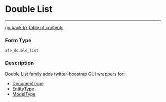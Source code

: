 # Double List
---------------------------------------

[go back to Table of contents][back-to-index]

[back-to-index]: https://github.com/avocode/FormExtensions/blob/master/Resources/doc/documentation.md

[symfony-documenttype]: http://github.com/doctrine/DoctrineMongoDBBundle/blob/master/Form/Type/DocumentType.php
[symfony-entitytype]: http://symfony.com/doc/current/reference/forms/types/entity.html
[symfony-modeltype]: https://github.com/symfony/symfony/blob/master/src/Symfony/Bridge/Propel1/Form/Type/ModelType.php

### Form Type

 `afe_double_list`
 
### Description

Double List family adds twitter-boostrap GUI wrappers for:

* [DocumentType][symfony-documenttype]
* [EntityType][symfony-entitytype]
* [ModelType][symfony-modeltype]